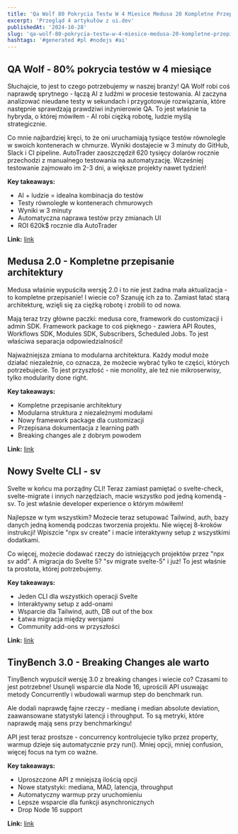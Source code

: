 ```yaml
---
title: 'Qa Wolf 80 Pokrycia Testw W 4 Miesice Medusa 20 Kompletne Przepisanie Architektury Nowy Svelte Cli Sv'
excerpt: 'Przegląd 4 artykułów z ui.dev'
publishedAt: '2024-10-28'
slug: 'qa-wolf-80-pokrycia-testw-w-4-miesice-medusa-20-kompletne-przepisanie-architektury-nowy-svelte-cli-sv'
hashtags: '#generated #pl #nodejs #ai'
---
```


## QA Wolf - 80% pokrycia testów w 4 miesiące

Słuchajcie, to jest to czego potrzebujemy w naszej branży! QA Wolf robi coś naprawdę sprytnego - łączą AI z ludźmi w procesie testowania. AI zaczyna analizować nieudane testy w sekundach i przygotowuje rozwiązania, które następnie sprawdzają prawdziwi inżynierowie QA. To jest właśnie ta hybryda, o której mówiłem - AI robi ciężką robotę, ludzie myślą strategicznie.

Co mnie najbardziej kręci, to że oni uruchamiają tysiące testów równolegle w swoich kontenerach w chmurze. Wyniki dostajecie w 3 minuty do GitHub, Slack i CI pipeline. AutoTrader zaoszczędził 620 tysięcy dolarów rocznie przechodzi z manualnego testowania na automatyzację. Wcześniej testowanie zajmowało im 2-3 dni, a większe projekty nawet tydzień!

**Key takeaways:**
- AI + ludzie = idealna kombinacja do testów
- Testy równoległe w kontenerach chmurowych
- Wyniki w 3 minuty
- Automatyczna naprawa testów przy zmianach UI
- ROI 620k$ rocznie dla AutoTrader

**Link:** [link](https://www.qawolf.com/)

## Medusa 2.0 - Kompletne przepisanie architektury

Medusa właśnie wypuściła wersję 2.0 i to nie jest żadna mała aktualizacja - to kompletne przepisanie! I wiecie co? Szanuję ich za to. Zamiast łatać starą architekturę, wzięli się za ciężką robotę i zrobili to od nowa.

Mają teraz trzy główne paczki: medusa core, framework do customizacji i admin SDK. Framework package to coś pięknego - zawiera API Routes, Workflows SDK, Modules SDK, Subscribers, Scheduled Jobs. To jest właściwa separacja odpowiedzialności!

Najważniejsza zmiana to modularna architektura. Każdy moduł może działać niezależnie, co oznacza, że możecie wybrać tylko te części, których potrzebujecie. To jest przyszłość - nie monolity, ale też nie mikroserwisy, tylko modularity done right.

**Key takeaways:**
- Kompletne przepisanie architektury
- Modularna struktura z niezależnymi modułami  
- Nowy framework package dla customizacji
- Przepisana dokumentacja z learning path
- Breaking changes ale z dobrym powodem

**Link:** [link](https://medusajs.com/blog/v2-release/)

## Nowy Svelte CLI - sv

Svelte w końcu ma porządny CLI! Teraz zamiast pamiętać o svelte-check, svelte-migrate i innych narzędziach, macie wszystko pod jedną komendą - sv. To jest właśnie developer experience o którym mówiłem!

Najlepsze w tym wszystkim? Możecie teraz setupować Tailwind, auth, bazy danych jedną komendą podczas tworzenia projektu. Nie więcej 8-kroków instrukcji! Wpiszcie "npx sv create" i macie interaktywny setup z wszystkimi dodatkami.

Co więcej, możecie dodawać rzeczy do istniejących projektów przez "npx sv add". A migracja do Svelte 5? "sv migrate svelte-5" i już! To jest właśnie ta prostota, której potrzebujemy.

**Key takeaways:**
- Jeden CLI dla wszystkich operacji Svelte
- Interaktywny setup z add-onami
- Wsparcie dla Tailwind, auth, DB out of the box
- Łatwa migracja między wersjami
- Community add-ons w przyszłości

**Link:** [link](https://svelte.dev/blog/sv-the-svelte-cli)

## TinyBench 3.0 - Breaking Changes ale warto

TinyBench wypuścił wersję 3.0 z breaking changes i wiecie co? Czasami to jest potrzebne! Usunęli wsparcie dla Node 16, uprościli API usuwając metody Concurrently i wbudowali warmup step do benchmark run.

Ale dodali naprawdę fajne rzeczy - medianę i median absolute deviation, zaawansowane statystyki latencji i throughput. To są metryki, które naprawdę mają sens przy benchmarkingu!

API jest teraz prostsze - concurrency kontrolujecie tylko przez property, warmup dzieje się automatycznie przy run(). Mniej opcji, mniej confusion, więcej focus na tym co ważne.

**Key takeaways:**
- Uproszczone API z mniejszą ilością opcji
- Nowe statystyki: mediana, MAD, latencja, throughput  
- Automatyczny warmup przy uruchomieniu
- Lepsze wsparcie dla funkcji asynchronicznych
- Drop Node 16 support

**Link:** [link](https://github.com/tinylibs/tinybench/releases/tag/v3.0.0)